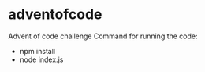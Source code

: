 # adventofcode
Advent of code challenge
Command for running the code:
- npm install
- node index.js
